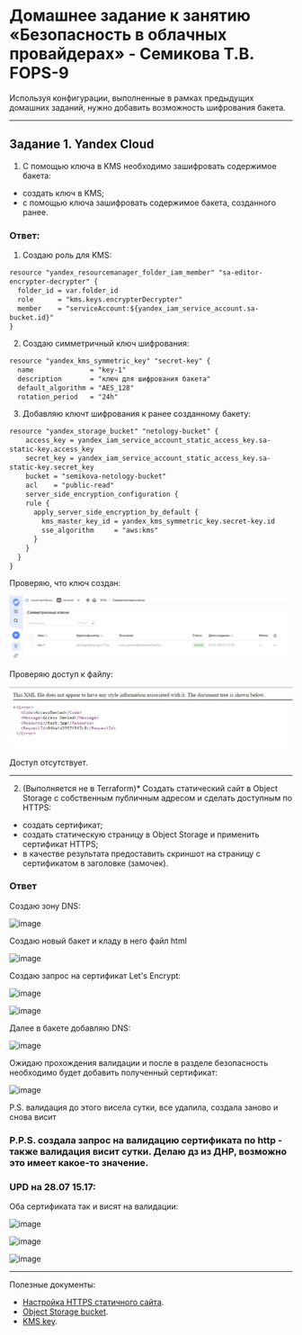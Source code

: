 # Домашнее задание к занятию «Безопасность в облачных провайдерах» - Семикова Т.В.  FOPS-9

Используя конфигурации, выполненные в рамках предыдущих домашних заданий, нужно добавить возможность шифрования бакета.

---
## Задание 1. Yandex Cloud   

1. С помощью ключа в KMS необходимо зашифровать содержимое бакета:

 - создать ключ в KMS;
 - с помощью ключа зашифровать содержимое бакета, созданного ранее.

### Ответ:
1. Создаю роль для KMS:
```hcl
resource "yandex_resourcemanager_folder_iam_member" "sa-editor-encrypter-decrypter" {
  folder_id = var.folder_id
  role      = "kms.keys.encrypterDecrypter"
  member    = "serviceAccount:${yandex_iam_service_account.sa-bucket.id}"
}
```
2. Создаю симметричный ключ шифрования:
```hcl
resource "yandex_kms_symmetric_key" "secret-key" {
  name              = "key-1"
  description       = "ключ для шифрования бакета"
  default_algorithm = "AES_128"
  rotation_period   = "24h"
```
3. Добавляю ключт шифрования к ранее созданному бакету:
```hcl
resource "yandex_storage_bucket" "netology-bucket" {
    access_key = yandex_iam_service_account_static_access_key.sa-static-key.access_key
    secret_key = yandex_iam_service_account_static_access_key.sa-static-key.secret_key
    bucket = "semikova-netology-bucket"
    acl    = "public-read"
    server_side_encryption_configuration {
    rule {
      apply_server_side_encryption_by_default {
        kms_master_key_id = yandex_kms_symmetric_key.secret-key.id
        sse_algorithm     = "aws:kms"
      }
    }
  }
}
```
Проверяю, что ключ создан:

![ad](https://github.com/SemikovaTV/hw_cloudpro/blob/main/2.jpg)

Проверяю доступ к файлу:

![ad](https://github.com/SemikovaTV/hw_cloudpro/blob/main/1.jpg)

Доступ отсутствует.

---

2. (Выполняется не в Terraform)* Создать статический сайт в Object Storage c собственным публичным адресом и сделать доступным по HTTPS:

 - создать сертификат;
 - создать статическую страницу в Object Storage и применить сертификат HTTPS;
 - в качестве результата предоставить скриншот на страницу с сертификатом в заголовке (замочек).

### Ответ

Создаю зону DNS:

![image](https://github.com/user-attachments/assets/58a79b3c-6af7-44a3-9e89-6a48daa60623)

Создаю новый бакет и кладу в него файл html

![image](https://github.com/user-attachments/assets/2d5562cb-d82e-4806-b8c8-1492dc098944)

Создаю запрос на сертификат Let's Encrypt:

![image](https://github.com/user-attachments/assets/79b222d4-1d1d-49aa-92ee-9eafc3cefc75)

![image](https://github.com/user-attachments/assets/a06707be-6d4b-4b79-9a8f-121405ab4972)

Далее в бакете добавляю DNS:

![image](https://github.com/user-attachments/assets/6aebab9b-d613-4286-bbac-fd1ae09a9f23)

Ожидаю прохождения валидации и после в разделе безопасность необходимо будет добавить полученный сертификат:

![image](https://github.com/user-attachments/assets/51004b65-2008-470d-842b-6cf739e1b52e)

P.S. валидация до этого висела сутки, все удалила, создала заново и снова висит

### P.P.S. создала запрос на валидацию сертификата по http - также валидация висит сутки. Делаю дз из ДНР, возможно это имеет какое-то значение.

### UPD на 28.07 15.17:
Оба сертификата так и висят на валидации:

![image](https://github.com/user-attachments/assets/ff7ac686-ec89-485a-925b-8bdd01c6083a)

![image](https://github.com/user-attachments/assets/ab8703d0-d573-415d-9aea-76e14646b0d5)

![image](https://github.com/user-attachments/assets/dff7e0f3-cb71-4614-9bf1-28eabba5fa99)


---

Полезные документы:

- [Настройка HTTPS статичного сайта](https://cloud.yandex.ru/docs/storage/operations/hosting/certificate).
- [Object Storage bucket](https://registry.terraform.io/providers/yandex-cloud/yandex/latest/docs/resources/storage_bucket).
- [KMS key](https://registry.terraform.io/providers/yandex-cloud/yandex/latest/docs/resources/kms_symmetric_key).



